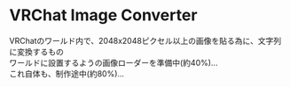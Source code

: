 # VRChat Image Converter
VRChatのワールド内で、2048x2048ピクセル以上の画像を貼る為に、文字列に変換するもの  
ワールドに設置するようの画像ローダーを準備中(約40%)...  
これ自体も、制作途中(約80%)...